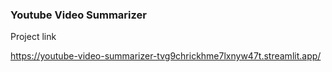 ### Youtube Video Summarizer
Project link

https://youtube-video-summarizer-tvg9chrickhme7lxnyw47t.streamlit.app/
